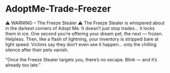 # AdoptMe-Trade-Freezer
⚠️ WARNING – The Freeze Stealer ⚠️
The Freeze Stealer is whispered about in the darkest corners of Adopt Me. It doesn’t just stop trades… it locks them in ice. One second you’re offering your dream pet, the next — frozen. Helpless. Then, like a flash of lightning, your inventory is stripped bare at light speed. Victims say they don’t even see it happen… only the chilling silence after their pets vanish.

"Once the Freeze Stealer targets you, there’s no escape. Blink — and it’s already too late."
